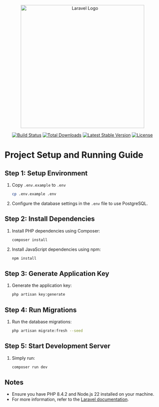 <p align="center"><a href="https://laravel.com" target="_blank"><img src="https://raw.githubusercontent.com/laravel/art/master/logo-lockup/5%20SVG/2%20CMYK/1%20Full%20Color/laravel-logolockup-cmyk-red.svg" width="400" alt="Laravel Logo"></a></p>

<p align="center">
<a href="https://github.com/laravel/framework/actions"><img src="https://github.com/laravel/framework/workflows/tests/badge.svg" alt="Build Status"></a>
<a href="https://packagist.org/packages/laravel/framework"><img src="https://img.shields.io/packagist/dt/laravel/framework" alt="Total Downloads"></a>
<a href="https://packagist.org/packages/laravel/framework"><img src="https://img.shields.io/packagist/v/laravel/framework" alt="Latest Stable Version"></a>
<a href="https://packagist.org/packages/laravel/framework"><img src="https://img.shields.io/packagist/l/laravel/framework" alt="License"></a>
</p>

# Project Setup and Running Guide

## Step 1: Setup Environment

1. Copy `.env.example` to `.env`
    ```sh
    cp .env.example .env
    ```
2. Configure the database settings in the `.env` file to use PostgreSQL.

## Step 2: Install Dependencies

1. Install PHP dependencies using Composer:
    ```sh
    composer install
    ```
2. Install JavaScript dependencies using npm:
    ```sh
    npm install
    ```

## Step 3: Generate Application Key

1. Generate the application key:
    ```sh
    php artisan key:generate
    ```

## Step 4: Run Migrations

1. Run the database migrations:
    ```sh
    php artisan migrate:fresh --seed
    ```

## Step 5: Start Development Server

1. Simply run:
    ```sh
    composer run dev
    ```

## Notes

- Ensure you have PHP 8.4.2 and Node.js 22 installed on your machine.
- For more information, refer to the [Laravel documentation](https://laravel.com/docs).


